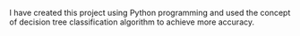 I have created this project using Python programming and used the concept of decision tree classification algorithm to achieve more accuracy.

